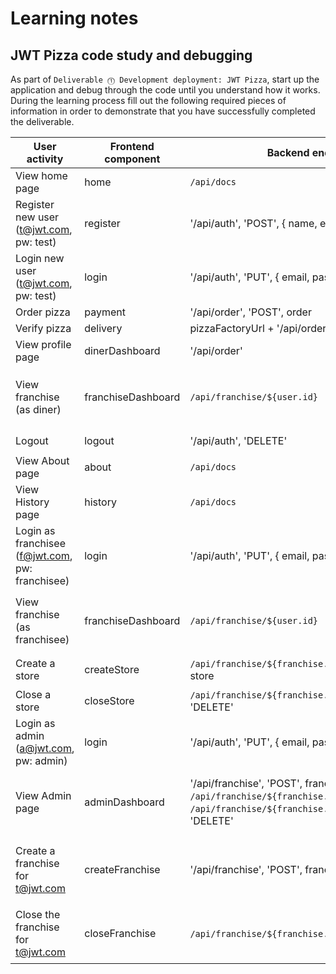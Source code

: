 # Learning notes

## JWT Pizza code study and debugging

As part of `Deliverable ⓵ Development deployment: JWT Pizza`, start up the application and debug through the code until you understand how it works. During the learning process fill out the following required pieces of information in order to demonstrate that you have successfully completed the deliverable.

| User activity                                       | Frontend component     | Backend endpoints                                                                                                                               | Database SQL |
| --------------------------------------------------- | ---------------------- | ----------------------------------------------------------------------------------------------------------------------------------------------- | ------------ |
| View home page                                      | home                   | `/api/docs`                                                                                                                                     |              |
| Register new user<br/>(t@jwt.com, pw: test)         | register               | '/api/auth', 'POST', { name, email, password }                                                                                                  |              |
| Login new user<br/>(t@jwt.com, pw: test)            | login                  | '/api/auth', 'PUT', { email, password }                                                                                                         | `INSERT INTO auth (token, userId) VALUES (?, ?)`             |
| Order pizza                                         | payment                | '/api/order', 'POST', order                                                                                                                     |              |
| Verify pizza                                        | delivery               | pizzaFactoryUrl + '/api/order/verify', 'POST', { jwt }                                                                                          |              |
| View profile page                                   | dinerDashboard         | '/api/order'                                                                                                                                    |              |
| View franchise<br/>(as diner)                       | franchiseDashboard     | `/api/franchise/${user.id}`                                                                                                                     | `SELECT u.id, u.name, u.email FROM userRole AS ur JOIN user AS u ON u.id=ur.userId WHERE ur.objectId=? AND ur.role='franchisee'`             |
| Logout                                              | logout                 | '/api/auth', 'DELETE'                                                                                                                           | `DELETE FROM auth WHERE token=?`             |
| View About page                                     | about                  | `/api/docs`                                                                                                                                     |              |
| View History page                                   | history                | `/api/docs`                                                                                                                                     |              |
| Login as franchisee<br/>(f@jwt.com, pw: franchisee) | login                  | '/api/auth', 'PUT', { email, password }                                                                                                         | `INSERT INTO auth (token, userId) VALUES (?, ?)`             |
| View franchise<br/>(as franchisee)                  | franchiseDashboard     | `/api/franchise/${user.id}`                                                                                                                     | `SELECT u.id, u.name, u.email FROM userRole AS ur JOIN user AS u ON u.id=ur.userId WHERE ur.objectId=? AND ur.role='franchisee'`             |
| Create a store                                      | createStore            | `/api/franchise/${franchise.id}/store`, 'POST', store                                                                                           | `INSERT INTO store (franchiseId, name) VALUES (?, ?)`             |
| Close a store                                       | closeStore             | `/api/franchise/${franchise.id}/store/${store.id}`, 'DELETE'                                                                                    | `DELETE FROM store WHERE franchiseId=? AND id=?`             |
| Login as admin<br/>(a@jwt.com, pw: admin)           | login                  | '/api/auth', 'PUT', { email, password }                                                                                                         | `INSERT INTO auth (token, userId) VALUES (?, ?)`              |
| View Admin page                                     | adminDashboard         | '/api/franchise', 'POST', franchise, `/api/franchise/${franchise.id}`, 'DELETE', `/api/franchise/${franchise.id}/store/${store.id}`, 'DELETE'   | `SELECT objectId FROM userRole WHERE role='franchisee' AND userId=?`, `SELECT id, name FROM franchise WHERE id in (${franchiseIds.join(',')})`             |
| Create a franchise for t@jwt.com                    | createFranchise        | '/api/franchise', 'POST', franchise                                                                                                             | `SELECT id, name FROM user WHERE email=?`, `INSERT INTO franchise (name) VALUES (?)`, `INSERT INTO userRole (userId, role, objectId) VALUES (?, ?, ?)`             |
| Close the franchise for t@jwt.com                   | closeFranchise         | `/api/franchise/${franchise.id}`, 'DELETE'                                                                                                      | `DELETE FROM store WHERE franchiseId=?`, `DELETE FROM userRole WHERE objectId=?`, `DELETE FROM franchise WHERE id=?`              |
